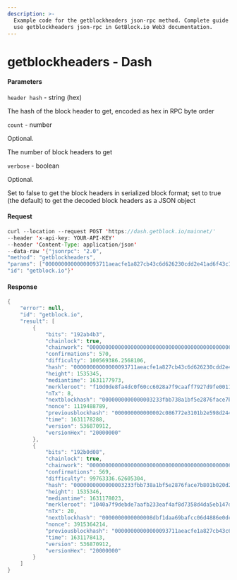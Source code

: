 ```yaml
---
description: >-
  Example code for the getblockheaders json-rpc method. Сomplete guide on how to
  use getblockheaders json-rpc in GetBlock.io Web3 documentation.
---
```


# getblockheaders - Dash

#### Parameters

`header hash` - string (hex)

The hash of the block header to get, encoded as hex in RPC byte order

`count` - number

Optional.

The number of block headers to get

`verbose` - boolean

Optional.

Set to false to get the block headers in serialized block format; set to true (the default) to get the decoded block headers as a JSON object

#### Request

```java
curl --location --request POST 'https://dash.getblock.io/mainnet/' 
--header 'x-api-key: YOUR-API-KEY' 
--header 'Content-Type: application/json' 
--data-raw '{"jsonrpc": "2.0",
"method": "getblockheaders",
"params": ["00000000000000093711aeacfe1a827cb43c6d626230cdd2e41ad6f43c1e79d3", 2, true],
"id": "getblock.io"}'
```

#### Response

```java
{
    "error": null,
    "id": "getblock.io",
    "result": [
        {
            "bits": "192ab4b3",
            "chainlock": true,
            "chainwork": "000000000000000000000000000000000000000000006150154939c35ffff276",
            "confirmations": 570,
            "difficulty": 100569386.2568106,
            "hash": "00000000000000093711aeacfe1a827cb43c6d626230cdd2e41ad6f43c1e79d3",
            "height": 1535345,
            "mediantime": 1631177973,
            "merkleroot": "f10d0de8fa4dc0f60cc6028a7f9caaff7927d9fe00114d8211e1527e557fdced",
            "nTx": 8,
            "nextblockhash": "0000000000000003233fbb738a1bf5e2876face7b801b020d276b9c6c3967c67",
            "nonce": 1119488789,
            "previousblockhash": "000000000000002c086772e3101b2e598d244e20b73211d1dd86c59584dc4407",
            "time": 1631178288,
            "version": 536870912,
            "versionHex": "20000000"
        },
        {
            "bits": "192b0d08",
            "chainlock": true,
            "chainwork": "0000000000000000000000000000000000000000000061501b3b843e4abfe01c",
            "confirmations": 569,
            "difficulty": 99763336.62605304,
            "hash": "0000000000000003233fbb738a1bf5e2876face7b801b020d276b9c6c3967c67",
            "height": 1535346,
            "mediantime": 1631178023,
            "merkleroot": "1040a7f9debde7aafb233eaf4af8d7358d4da5eb147d64ce1a146d293b945466",
            "nTx": 20,
            "nextblockhash": "0000000000000008dbf1daa69bafcc06d4886e0dcf4ab72cbb05574250ac4b9b",
            "nonce": 3915364214,
            "previousblockhash": "00000000000000093711aeacfe1a827cb43c6d626230cdd2e41ad6f43c1e79d3",
            "time": 1631178413,
            "version": 536870912,
            "versionHex": "20000000"
        }
    ]
}
```
